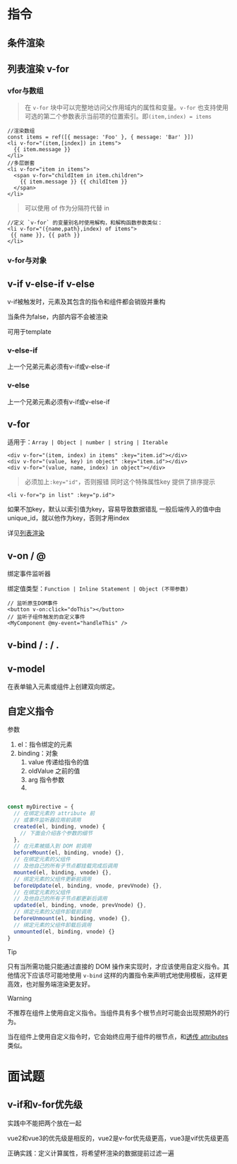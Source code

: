 # 指令

## 条件渲染





## 列表渲染 v-for

### vfor与数组

> 在 `v-for` 块中可以完整地访问父作用域内的属性和变量。`v-for` 也支持使用可选的第二个参数表示当前项的位置索引。即`(item,index) = items`

```vue
//渲染数组
const items = ref([{ message: 'Foo' }, { message: 'Bar' }])
<li v-for="(item,[index]) in items">
  {{ item.message }}
</li>
//多层嵌套
<li v-for="item in items">
  <span v-for="childItem in item.children">
    {{ item.message }} {{ childItem }}
  </span>
</li>
```

> 可以使用 of 作为分隔符代替 in

```vue
//定义 `v-for` 的变量别名时使用解构，和解构函数参数类似：
<li v-for="({name,path},index) of items">
 {{ name }}, {{ path }}
</li>
```



### v-for与对象

## v-if v-else-if v-else

v-if被触发时，元素及其包含的指令和组件都会销毁并重构

当条件为false，内部内容不会被渲染

可用于template

### v-else-if

上一个兄弟元素必须有v-if或v-else-if

### v-else

上一个兄弟元素必须有v-if或v-else-if

## v-for

适用于：`Array | Object | number | string | Iterable`

```vue
<div v-for="(item, index) in items" :key="item.id"></div>
<div v-for="(value, key) in object" :key="item.id"></div>
<div v-for="(value, name, index) in object"></div>
```

> 必须加上`:key="id"`，否则报错
> 同时这个特殊属性key 提供了排序提示



`<li v-for="p in list" :key="p.id">`

如果不加key，默认以索引值为key，容易导致数据错乱
一般后端传入的值中由unique_id，就以他作为key，否则才用index

详见[列表渲染]()

## v-on / @

绑定事件监听器

绑定值类型：`Function | Inline Statement | Object (不带参数)`

```vue
// 监听原生DOM事件
<button v-on:click="doThis"></button>
// 监听子组件触发的自定义事件
<MyComponent @my-event="handleThis" />
```

## v-bind / : / .



## v-model

在表单输入元素或组件上创建双向绑定。



## 自定义指令

参数

1. el：指令绑定的元素
2. binding：对象
    1. value 传递给指令的值
    2. oldValue 之前的值
    3. arg 指令参数
    4. 

```ts

const myDirective = {
  // 在绑定元素的 attribute 前
  // 或事件监听器应用前调用
  created(el, binding, vnode) {
    // 下面会介绍各个参数的细节
  },
  // 在元素被插入到 DOM 前调用
  beforeMount(el, binding, vnode) {},
  // 在绑定元素的父组件
  // 及他自己的所有子节点都挂载完成后调用
  mounted(el, binding, vnode) {},
  // 绑定元素的父组件更新前调用
  beforeUpdate(el, binding, vnode, prevVnode) {},
  // 在绑定元素的父组件
  // 及他自己的所有子节点都更新后调用
  updated(el, binding, vnode, prevVnode) {},
  // 绑定元素的父组件卸载前调用
  beforeUnmount(el, binding, vnode) {},
  // 绑定元素的父组件卸载后调用
  unmounted(el, binding, vnode) {}
}
```


> [!tip]
>
> 只有当所需功能只能通过直接的 DOM 操作来实现时，才应该使用自定义指令。其他情况下应该尽可能地使用 `v-bind` 这样的内置指令来声明式地使用模板，这样更高效，也对服务端渲染更友好。


> [!warning]
>
> 不推荐在组件上使用自定义指令。当组件具有多个根节点时可能会出现预期外的行为。
>
> 当在组件上使用自定义指令时，它会始终应用于组件的根节点，和[透传 attributes](https://cn.vuejs.org/guide/components/attrs.html) 类似。



# 面试题

## v-if和v-for优先级

实践中不能把两个放在一起

vue2和vue3的优先级是相反的，vue2是v-for优先级更高，vue3是vif优先级更高

正确实践：定义计算属性，将希望杯渲染的数据提前过滤一遍
